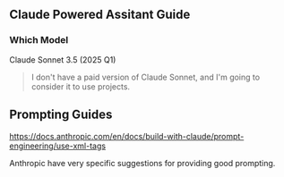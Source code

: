 ## Claude Powered Assitant Guide

### Which Model

Claude Sonnet 3.5 (2025 Q1)

> I don't have a paid version of Claude Sonnet, and I'm going to consider it to use projects.

## Prompting Guides

https://docs.anthropic.com/en/docs/build-with-claude/prompt-engineering/use-xml-tags

Anthropic have very specific suggestions for providing good prompting.
